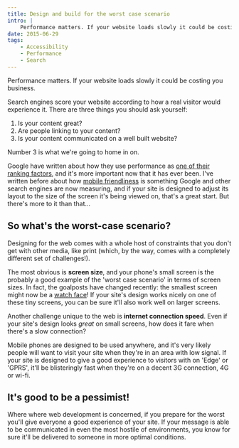 ```yaml
---
title: Design and build for the worst case scenario
intro: |
    Performance matters. If your website loads slowly it could be costing you business, so make sure it works for even the slowest of internet connections
date: 2015-06-29
tags:
    - Accessibility
    - Performance
    - Search
---
```


Performance matters. If your website loads slowly it could be costing you business.

Search engines score your website according to how a real visitor would experience it. There are three things you should ask yourself:

1. Is your content great?
2. Are people linking to your content?
3. Is your content communicated on a well built website?

Number 3 is what we're going to home in on.

Google have written about how they use performance as [one of their ranking factors](http://googlewebmastercentral.blogspot.co.uk/2010/04/using-site-speed-in-web-search-ranking.html), and it's more important now that it has ever been. I've written before about how [mobile friendliness](/resources/mobile-friendly-markers) is something Google and other search engines are now measuring, and if your site is designed to adjust its layout to the size of the screen it's being viewed on, that's a great start. But there's more to it than that…


## So what's the worst-case scenario?

Designing for the web comes with a whole host of constraints that you don't get with other media, like print (which, by the way, comes with a completely different set of challenges!).

The most obvious is **screen size**, and your phone's small screen is the probably a good example of the 'worst case scenario' in terms of screen sizes. In fact, the goalposts have changed recently: the smallest screen might now be a [watch face](https://www.apple.com/watch/)! If your site's design works nicely on one of these tiny screens, you can be sure it'll also work well on larger screens.

Another challenge unique to the web is **internet connection speed**. Even if your site's design looks _great_ on small screens, how does it fare when there's a slow connection?

Mobile phones are designed to be used anywhere, and it's very likely people will want to visit your site when they're in an area with low signal. If your site is designed to give a good experience to visitors with on 'Edge' or 'GPRS', it'll be blisteringly fast when they're on a decent 3G connection, 4G or wi-fi.


## It's good to be a pessimist!

Where where web development is concerned, if you prepare for the worst you'll give everyone a good experience of your site. If your message is able to be communicated in even the most hostile of environments, you know for sure it'll be delivered to someone in more optimal conditions.
